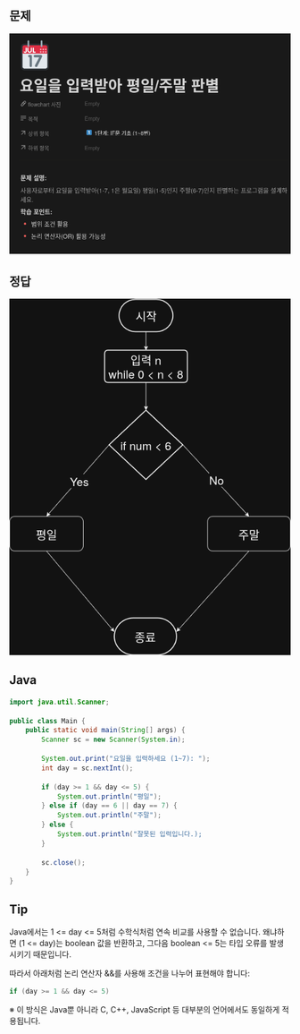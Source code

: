 ## 문제
![](Question.png)

## 정답
![](Answer.png)

## Java
```java
import java.util.Scanner;

public class Main {
    public static void main(String[] args) {
        Scanner sc = new Scanner(System.in);
        
        System.out.print("요일을 입력하세요 (1~7): ");
        int day = sc.nextInt();
        
        if (day >= 1 && day <= 5) {
            System.out.println("평일");
        } else if (day == 6 || day == 7) {
            System.out.println("주말");
        } else {
            System.out.println("잘못된 입력입니다.);
        }
        
        sc.close();
    }
}
```

## Tip
Java에서는 1 <= day <= 5처럼 수학식처럼 연속 비교를 사용할 수 없습니다.
왜냐하면 (1 <= day)는 boolean 값을 반환하고, 그다음 boolean <= 5는 타입 오류를 발생시키기 때문입니다.

따라서 아래처럼 논리 연산자 &&를 사용해 조건을 나누어 표현해야 합니다:

```java
if (day >= 1 && day <= 5)
```

※ 이 방식은 Java뿐 아니라 C, C++, JavaScript 등 대부분의 언어에서도 동일하게 적용됩니다.
